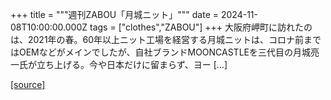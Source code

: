 +++
title = """週刊ZABOU「月城ニット」"""
date = 2024-11-08T10:00:00.000Z
tags = ["clothes","ZABOU"]
+++
大阪府岬町に訪れたのは、2021年の春。60年以上ニット工場を経営する月城ニットは、コロナ前まではOEMなどがメインでしたが、自社ブランドMOONCASTLEを三代目の月城亮一氏が立ち上げる。今や日本だけに留まらず、ヨー \[…\]

[[source]](https://zabou.org/2024/11/08/312034/)
